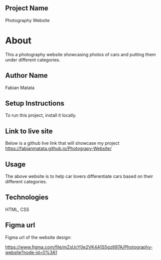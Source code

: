 ## Project Name
Photography Website

# About
This a photography website showcasing photos of cars and putting them under different categories.

## Author Name
Fabian Matata

## Setup Instructions
To run this project, install it locally.

## Link to live site
Below is a  github live link that will showcase my project
https://fabianmatata.github.io/Photograpy-Website/

## Usage
The above website is to help car lovers differentiate cars based on their different categories.

## Technologies
HTML, CSS

## Figma url
Figma url of the website design:

https://www.figma.com/file/mZsUcY0e2VK4A1S5gz697A/Photography-website?node-id=0%3A1




